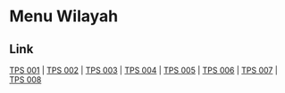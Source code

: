 # Menu Wilayah

## Link

[TPS 001](https://github.com/gigit-pemilu/pemilu-2024-17-bengkulu/tree/main/pilpres/hitung-suara/sub/17-bengkulu/sub/06-muko-muko/sub/02-kota-mukomuko/sub/1017-koto-jaya/sub/001-tps)
 | 
[TPS 002](https://github.com/gigit-pemilu/pemilu-2024-17-bengkulu/tree/main/pilpres/hitung-suara/sub/17-bengkulu/sub/06-muko-muko/sub/02-kota-mukomuko/sub/1017-koto-jaya/sub/002-tps)
 | 
[TPS 003](https://github.com/gigit-pemilu/pemilu-2024-17-bengkulu/tree/main/pilpres/hitung-suara/sub/17-bengkulu/sub/06-muko-muko/sub/02-kota-mukomuko/sub/1017-koto-jaya/sub/003-tps)
 | 
[TPS 004](https://github.com/gigit-pemilu/pemilu-2024-17-bengkulu/tree/main/pilpres/hitung-suara/sub/17-bengkulu/sub/06-muko-muko/sub/02-kota-mukomuko/sub/1017-koto-jaya/sub/004-tps)
 | 
[TPS 005](https://github.com/gigit-pemilu/pemilu-2024-17-bengkulu/tree/main/pilpres/hitung-suara/sub/17-bengkulu/sub/06-muko-muko/sub/02-kota-mukomuko/sub/1017-koto-jaya/sub/005-tps)
 | 
[TPS 006](https://github.com/gigit-pemilu/pemilu-2024-17-bengkulu/tree/main/pilpres/hitung-suara/sub/17-bengkulu/sub/06-muko-muko/sub/02-kota-mukomuko/sub/1017-koto-jaya/sub/006-tps)
 | 
[TPS 007](https://github.com/gigit-pemilu/pemilu-2024-17-bengkulu/tree/main/pilpres/hitung-suara/sub/17-bengkulu/sub/06-muko-muko/sub/02-kota-mukomuko/sub/1017-koto-jaya/sub/007-tps)
 | 
[TPS 008](https://github.com/gigit-pemilu/pemilu-2024-17-bengkulu/tree/main/pilpres/hitung-suara/sub/17-bengkulu/sub/06-muko-muko/sub/02-kota-mukomuko/sub/1017-koto-jaya/sub/008-tps)

